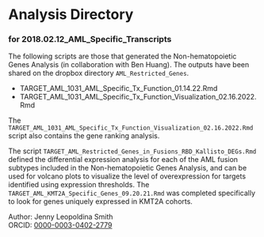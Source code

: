 # Analysis Directory 
### for 2018.02.12_AML_Specific_Transcripts

The following scripts are those that generated the Non-hematopoietic Genes Analysis (in collaboration with Ben Huang). The outputs have been shared on the dropbox directory `AML_Restricted_Genes`. 

* TARGET_AML_1031_AML_Specific_Tx_Function_01.14.22.Rmd
* TARGET_AML_1031_AML_Specific_Tx_Function_Visualization_02.16.2022.Rmd 

The `TARGET_AML_1031_AML_Specific_Tx_Function_Visualization_02.16.2022.Rmd` script also contains the gene ranking analysis. 

The script `TARGET_AML_Restricted_Genes_in_Fusions_RBD_Kallisto_DEGs.Rmd` defined the differential expression analysis for each of the AML fusion subtypes included in the Non-hematopoietic Genes Analysis, and can be used for volcano plots to visualize the level of overexpression for targets identified using expression thresholds. The `TARGET_AML_KMT2A_Specific_Genes_09.20.21.Rmd` was completed specifically to look for genes uniquely expressed in KMT2A cohorts. 



Author: Jenny Leopoldina Smith<br>
ORCID: [0000-0003-0402-2779](https://orcid.org/0000-0003-0402-2779)
<br>
